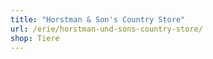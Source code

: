 ```yaml
---
title: "Horstman & Son's Country Store"
url: /erie/horstman-und-sons-country-store/
shop: Tiere
---
```

